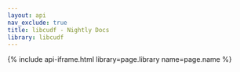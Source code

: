 ```yaml
---
layout: api
nav_exclude: true
title: libcudf - Nightly Docs
library: libcudf
---
```


{% include api-iframe.html library=page.library name=page.name %}